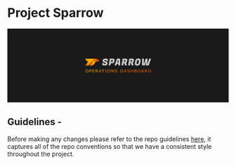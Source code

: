 # Project Sparrow

![Sparrow](./docs/SolutionArchitect/branding/assets/header/header_sparrow.png)

## Guidelines -

Before making any changes please refer to the repo guidelines [here](./docs/SolutionArchitect/RepoGuidelines.md), it captures all of the repo conventions so that we have a consistent style throughout the project.

